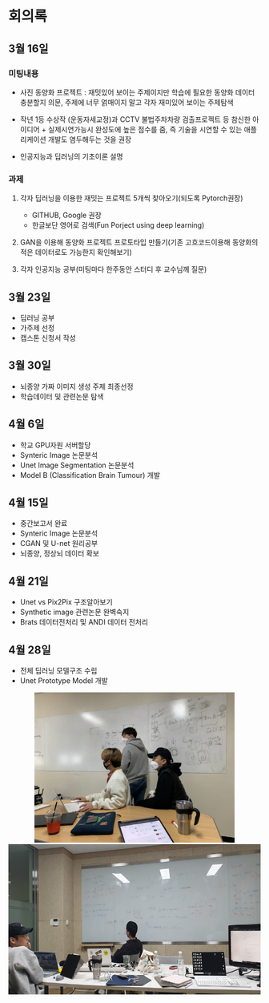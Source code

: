 # 회의록

## 3월 16일
### 미팅내용
- 사진 동양화 프로젝트 : 재밋있어 보이는 주제이지만 학습에 필요한 동양화 데이터 충분할지 의문, 주제에 너무 얽매이지 말고 각자 재미있어 보이는 주제탐색

- 작년 1등 수상작 (운동자세교정)과 CCTV 불법주차차량 검출프로젝트 등 참신한 아이디어 + 실제시연가능시 완성도에 높은 점수를 줌, 즉 기술을 시연할 수 있는 애플리케이션 개발도 염두해두는 것을 권장

- 인공지능과 딥러닝의 기초이론 설명

### 과제
1. 각자 딥러닝을 이용한 재밋는 프로젝트 5개씩 찾아오기(되도록 Pytorch권장)
    - GITHUB, Google 권장
    - 한글보단 영어로 검색(Fun Porject using deep learning)

2. GAN을 이용해 동양화 프로젝트 프로토타입 만들기(기존 고흐코드이용해 동양화의 적은 데이터로도 가능한지 확인해보기)

3. 각자 인공지능 공부(미팅마다 한주동안 스터디 후 교수님께 질문)


## 3월 23일
- 딥러닝 공부
- 가주제 선정 
- 캡스톤 신청서 작성

## 3월 30일
- 뇌종양 가짜 이미지 생성 주제 최종선정
- 학습데이터 및 관련논문 탐색

## 4월 6일
- 학교 GPU자원 서버할당
- Synteric Image 논문분석
- Unet Image Segmentation 논문분석
- Model B (Classification Brain Tumour) 개발

## 4월 15일
- 중간보고서 완료
- Synteric Image 논문분석
- CGAN 및 U-net 원리공부
- 뇌종양, 정상뇌 데이터 확보

## 4월 21일
- Unet vs Pix2Pix 구조알아보기
- Synthetic image 관련논문 완벽숙지
- Brats 데이터전처리 및 ANDI 데이터 전처리

## 4월 28일
- 전체 딥러닝 모델구조 수립
- Unet Prototype Model 개발


<center>
<img src="./image/meet_0428.jpg" height="300"></img>
<img src="./image/meet_0421.jpg" height="300" display="inline-block"></img>
</center>